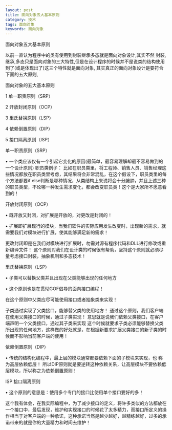 ```yaml
---
layout: post
title: 面向对象五大基本原则
category: 技术
tags: 面向对象
keywords: 面向对象
---
```



面向对象五大基本原则

以前一直认为程序中的类有使用到封装继承多态就是面向对象设计,其实不然
封装,继承,多态只是面向对象的三大特性,但是在设计程序的时候并不是说类的结构使用到了(或是体现出了)这三个特性就是面向对象,
其实真正的面向对象设计是要符合下面的五大原则,

面向对象的五大基本原则

1 单一职责原则（SRP）

2 开放封闭原则（OCP） 

3 里氏替换原则（LSP） 

4 依赖倒置原则（DIP）

5 接口隔离原则（ISP）

单一职责原则（SRP）

• 一个类应该仅有一个引起它变化的原因(最简单，最容易理解却最不容易做到的一个设计原则)
职员类例子：
  比如在职员类里，将工程师、销售人员、销售经理这些情况都放在职员类里考虑，其结果将会非常混乱，在这个假设下，职员类里的每个方法都要if else判断是哪种情况，从类结构上来说将会十分臃肿，并且上述三种的职员类型，不论哪一种发生需求变化，都会改变职员类！这个是大家所不愿意看到的！


开放封闭原则（OCP）

• 既开放又封闭，对扩展是开放的，对更改是封闭的！

• 扩展即扩展现行的模块，当我们软件的实际应用发生改变时，出现新的需求，就需要我们对模块进行扩展，使其能够满足新的需求！

更改封闭即是在我们对模块进行扩展时，勿需对源有程序代码和DLL进行修改或重新编译文件！
这个原则对我们在设计类的时候很有帮助，坚持这个原则就必须尽量考虑接口封装，抽象机制和多态技术！

里氏替换原则（LSP）

• 子类可以替换父类并且出现在父类能够出现的任何地方

• 这个原则也是在贯彻GOF倡导的面向接口编程！

在这个原则中父类应尽可能使用接口或者抽象类来实现！

子类通过实现了父类接口，能够替父类的使用地方！
通过这个原则，我们客户端在使用父类接口的时候，通过子类实现！
意思就是说我们依赖父类接口，在客户端声明一个父类接口，通过其子类来实现
这个时候就要求子类必须能够替换父类所出现的任何地方，这样做的好处就是，在根据新要求扩展父类接口的新子类的时候而不影响当前客户端的使用！


依赖倒置原则（DIP）

• 传统的结构化编程中，最上层的模块通常都要依赖下面的子模块来实现，也
称为高层依赖低层！
所以DIP原则就是要逆转这种依赖关系，让高层模块不要依赖低层模块，所以称之为依赖倒置原则！


ISP 接口隔离原则

• 这个原则的意思是：使用多个专门的接口比使用单个接口要好的多！

这个我有体会，在我实际编程中，为了减少接口的定义，将许多类似的方法都放在一个接口中，最后发现，维护和实现接口的时候花了太多精力，而接口所定义的操作相当于对客户端的一种承诺，这种承诺当然是越少越好，越精练越好，过多的承诺带来的就是你的大量精力和时间去维护！

